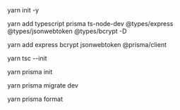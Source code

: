 yarn init -y

yarn add typescript prisma ts-node-dev @types/express @types/jsonwebtoken @types/bcrypt -D

yarn add express bcrypt jsonwebtoken @prisma/client

yarn tsc --init

yarn prisma init

yarn prisma migrate dev

yarn prisma format